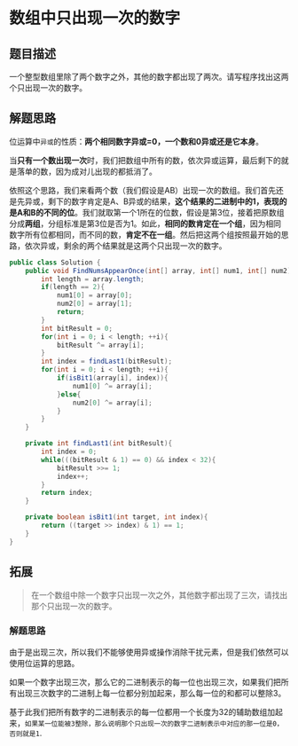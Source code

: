 # 数组中只出现一次的数字

## 题目描述
一个整型数组里除了两个数字之外，其他的数字都出现了两次。请写程序找出这两个只出现一次的数字。

## 解题思路
位运算中`异或`的性质：**两个相同数字异或=0，一个数和0异或还是它本身**。

当**只有一个数出现一次**时，我们把数组中所有的数，依次异或运算，最后剩下的就是落单的数，因为成对儿出现的都抵消了。

依照这个思路，我们来看两个数（我们假设是AB）出现一次的数组。我们首先还是先异或，剩下的数字肯定是A、B异或的结果，**这个结果的二进制中的1，表现的是A和B的不同的位**。我们就取第一个1所在的位数，假设是第3位，接着把原数组分成**两组**，分组标准是第3位是否为1。如此，**相同的数肯定在一个组**，因为相同数字所有位都相同，而不同的数，**肯定不在一组**。然后把这两个组按照最开始的思路，依次异或，剩余的两个结果就是这两个只出现一次的数字。


```java
public class Solution {
    public void FindNumsAppearOnce(int[] array, int[] num1, int[] num2)    {
        int length = array.length;
        if(length == 2){
            num1[0] = array[0];
            num2[0] = array[1];
            return;
        }
        int bitResult = 0;
        for(int i = 0; i < length; ++i){
            bitResult ^= array[i];
        }
        int index = findLast1(bitResult);
        for(int i = 0; i < length; ++i){
            if(isBit1(array[i], index)){
                num1[0] ^= array[i];
            }else{
                num2[0] ^= array[i];
            }
        }
    }

    private int findLast1(int bitResult){
        int index = 0;
        while(((bitResult & 1) == 0) && index < 32){
            bitResult >>= 1;
            index++;
        }
        return index;
    }

    private boolean isBit1(int target, int index){
        return ((target >> index) & 1) == 1;
    }
}
```

## 拓展
> 在一个数组中除一个数字只出现一次之外，其他数字都出现了三次，请找出那个只出现一次的数字。

### 解题思路
由于是出现三次，所以我们不能够使用异或操作消除干扰元素，但是我们依然可以使用位运算的思路。

如果一个数字出现三次，那么它的二进制表示的每一位也出现三次，如果我们把所有出现三次数字的二进制上每一位都分别加起来，那么每一位的和都可以整除3。

基于此我们把所有数字的二进制表示的每一位都用一个长度为32的辅助数组加起来，`如果某一位能被3整除，那么说明那个只出现一次的数字二进制表示中对应的那一位是0，否则就是1`.


